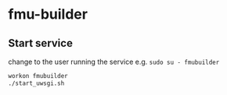 # fmu-builder

## Start service
change to the user running the service e.g. `sudo su - fmubuilder`

```bash
workon fmubuilder
./start_uwsgi.sh 
```
